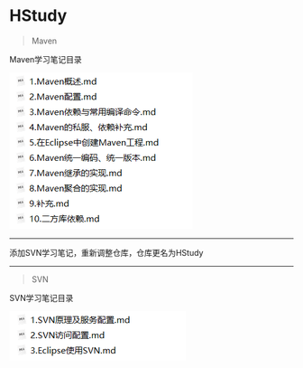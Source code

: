 # HStudy

> Maven

Maven学习笔记目录

![](MavenStudy\images\Maven目录.png)



----

添加SVN学习笔记，重新调整仓库，仓库更名为HStudy

----



> SVN

SVN学习笔记目录

![](SVNStudy\images\SVN目录.png)